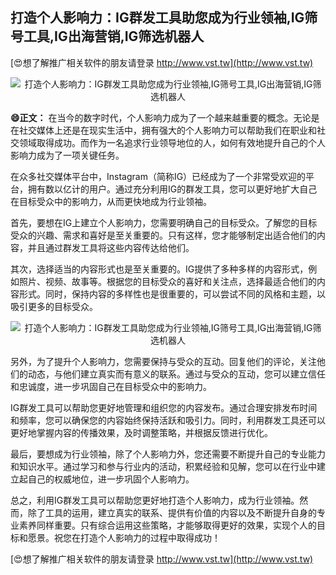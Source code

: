 ## **打造个人影响力：IG群发工具助您成为行业领袖,IG筛号工具,IG出海营销,IG筛选机器人**

[😍想了解推广相关软件的朋友请登录 http://www.vst.tw](http://www.vst.tw)

 <center><img src="https://vst.tw/MP4/tuiguang/png/0.png" alt="打造个人影响力：IG群发工具助您成为行业领袖,IG筛号工具,IG出海营销,IG筛选机器人"></center>

**😄正文：**
在当今的数字时代，个人影响力成为了一个越来越重要的概念。无论是在社交媒体上还是在现实生活中，拥有强大的个人影响力可以帮助我们在职业和社交领域取得成功。而作为一名追求行业领导地位的人，如何有效地提升自己的个人影响力成为了一项关键任务。

在众多社交媒体平台中，Instagram（简称IG）已经成为了一个非常受欢迎的平台，拥有数以亿计的用户。通过充分利用IG的群发工具，您可以更好地扩大自己在目标受众中的影响力，从而更快地成为行业领袖。

首先，要想在IG上建立个人影响力，您需要明确自己的目标受众。了解您的目标受众的兴趣、需求和喜好是至关重要的。只有这样，您才能够制定出适合他们的内容，并且通过群发工具将这些内容传达给他们。

其次，选择适当的内容形式也是至关重要的。IG提供了多种多样的内容形式，例如照片、视频、故事等。根据您的目标受众的喜好和关注点，选择最适合他们的内容形式。同时，保持内容的多样性也是很重要的，可以尝试不同的风格和主题，以吸引更多的目标受众。

 <center><img src="https://vst.tw/MP4/tuiguang/png/7.png" alt="打造个人影响力：IG群发工具助您成为行业领袖,IG筛号工具,IG出海营销,IG筛选机器人"></center>

另外，为了提升个人影响力，您需要保持与受众的互动。回复他们的评论，关注他们的动态，与他们建立真实而有意义的联系。通过与受众的互动，您可以建立信任和忠诚度，进一步巩固自己在目标受众中的影响力。

IG群发工具可以帮助您更好地管理和组织您的内容发布。通过合理安排发布时间和频率，您可以确保您的内容始终保持活跃和吸引力。同时，利用群发工具还可以更好地掌握内容的传播效果，及时调整策略，并根据反馈进行优化。

最后，要想成为行业领袖，除了个人影响力外，您还需要不断提升自己的专业能力和知识水平。通过学习和参与行业内的活动，积累经验和见解，您可以在行业中建立起自己的权威地位，进一步巩固个人影响力。

总之，利用IG群发工具可以帮助您更好地打造个人影响力，成为行业领袖。然而，除了工具的运用，建立真实的联系、提供有价值的内容以及不断提升自身的专业素养同样重要。只有综合运用这些策略，才能够取得更好的效果，实现个人的目标和愿景。祝您在打造个人影响力的过程中取得成功！

[😍想了解推广相关软件的朋友请登录 http://www.vst.tw](http://www.vst.tw)



